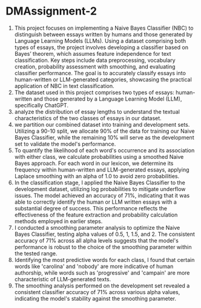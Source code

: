 # DMAssignment-2 
1. This project focuses on implementing a Naive Bayes Classifier (NBC) to distinguish between essays written by humans and those generated by Language Learning Models (LLMs). Using a dataset comprising both types of essays, the project involves developing a classifier based on Bayes’ theorem, which assumes feature independence for text classification. Key steps include data preprocessing, vocabulary creation, probability assessment with smoothing, and evaluating classifier performance. The goal is to accurately classify essays into human-written or LLM-generated categories, showcasing the practical application of NBC in text classification.
2. The dataset used in this project comprises two types of essays: human-written and those generated by a Language Learning Model (LLM), specifically ChatGPT.
3. analyze the distribution of essay lengths to understand the textual characteristics of the two classes of essays in our dataset.
4. we partition our combined dataset into training and development sets. Utilizing a 90-10 split, we allocate 90% of the data for training our Naive Bayes Classifier, while the remaining 10% will serve as the development set to validate the model's performance.
5. To quantify the likelihood of each word's occurrence and its association with either class, we calculate probabilities using a smoothed Naive Bayes approach. For each word in our lexicon, we determine its frequency within human-written and LLM-generated essays, applying Laplace smoothing with an alpha of 1.0 to avoid zero probabilities.
6. In the classification stage, I applied the Naive Bayes Classifier to the development dataset, utilizing log probabilities to mitigate underflow issues. The model achieved an accuracy of 71%, indicating that it was able to correctly identify the human or LLM written essays with a substantial degree of success. This performance reflects the effectiveness of the feature extraction and probability calculation methods employed in earlier steps.
7. I conducted a smoothing parameter analysis to optimize the Naive Bayes Classifier, testing alpha values of 0.5, 1, 1.5, and 2. The consistent accuracy of 71% across all alpha levels suggests that the model's performance is robust to the choice of the smoothing parameter within the tested range.
8. Identifying the most predictive words for each class, I found that certain words like 'carolina' and 'nobody' are more indicative of human authorship, while words such as 'progressive' and 'campain' are more characteristic of LLM-generated texts.
9. The smoothing analysis performed on the development set revealed a consistent classifier accuracy of 71% across various alpha values, indicating the model's stability against the smoothing parameter.
